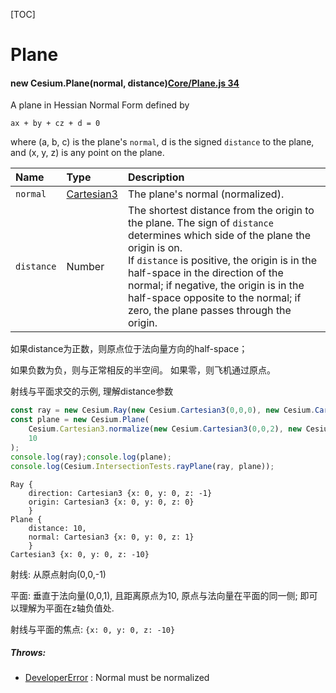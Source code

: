 [TOC]

# Plane



#### new Cesium.Plane(normal, distance)[Core/Plane.js 34](https://github.com/CesiumGS/cesium/blob/1.92/Source/Core/Plane.js#L34)

A plane in Hessian Normal Form defined by

```
ax + by + cz + d = 0
```

where (a, b, c) is the plane's `normal`, d is the signed `distance` to the plane, and (x, y, z) is any point on the plane.

| Name       | Type                                                         | Description                                                  |
| :--------- | :----------------------------------------------------------- | :----------------------------------------------------------- |
| `normal`   | [Cartesian3](https://cesium.com/learn/cesiumjs/ref-doc/Cartesian3.html) | The plane's normal (normalized).                             |
| `distance` | Number                                                       | The shortest distance from the origin to the plane. The sign of `distance` determines which side of the plane the origin is on. <br>If `distance` is positive, the origin is in the half-space in the direction of the normal; if negative, the origin is in the half-space opposite to the normal; if zero, the plane passes through the origin. |

如果distance为正数，则原点位于法向量方向的half-space；

如果负数为负，则与正常相反的半空间。 如果零，则飞机通过原点。



射线与平面求交的示例, 理解distance参数

```js
const ray = new Cesium.Ray(new Cesium.Cartesian3(0,0,0), new Cesium.Cartesian3(0,0,-1));
const plane = new Cesium.Plane(
    Cesium.Cartesian3.normalize(new Cesium.Cartesian3(0,0,2), new Cesium.Cartesian3()),
    10
);
console.log(ray);console.log(plane);
console.log(Cesium.IntersectionTests.rayPlane(ray, plane));
```

```
Ray {
	direction: Cartesian3 {x: 0, y: 0, z: -1}
	origin: Cartesian3 {x: 0, y: 0, z: 0}
    }
Plane {
	distance: 10,
	normal: Cartesian3 {x: 0, y: 0, z: 1}
	}
Cartesian3 {x: 0, y: 0, z: -10}
```



射线: 从原点射向(0,0,-1)

平面: 垂直于法向量(0,0,1), 且距离原点为10, 原点与法向量在平面的同一侧; 即可以理解为平面在z轴负值处.

射线与平面的焦点:  `{x: 0, y: 0, z: -10}`



##### Throws:

- [DeveloperError](https://cesium.com/learn/cesiumjs/ref-doc/DeveloperError.html) : Normal must be normalized
